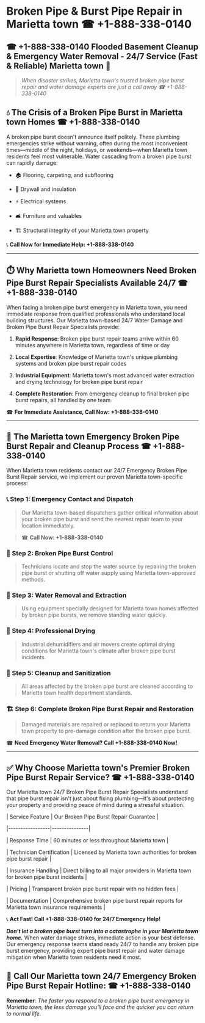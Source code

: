 # Broken Pipe & Burst Pipe Repair in Marietta town ☎ +1-888-338-0140  
## ☎ +1-888-338-0140 Flooded Basement Cleanup & Emergency Water Removal - 24/7 Service (Fast & Reliable) Marietta town 🚨  

> *When disaster strikes, Marietta town's trusted broken pipe burst repair and water damage experts are just a call away ☎ +1-888-338-0140*  

## 💧 The Crisis of a Broken Pipe Burst in Marietta town Homes ☎ +1-888-338-0140  

A broken pipe burst doesn't announce itself politely. These plumbing emergencies strike without warning, often during the most inconvenient times—middle of the night, holidays, or weekends—when Marietta town residents feel most vulnerable. Water cascading from a broken pipe burst can rapidly damage:  

* 🏠 Flooring, carpeting, and subflooring  
* 🧱 Drywall and insulation  
* ⚡ Electrical systems  
* 🛋️ Furniture and valuables  
* 🏗️ Structural integrity of your Marietta town property  

📞 **Call Now for Immediate Help: +1-888-338-0140**  

---  

## ⏱️ Why Marietta town Homeowners Need Broken Pipe Burst Repair Specialists Available 24/7 ☎ +1-888-338-0140  

When facing a broken pipe burst emergency in Marietta town, you need immediate response from qualified professionals who understand local building structures. Our Marietta town-based 24/7 Water Damage and Broken Pipe Burst Repair Specialists provide:  

1. **Rapid Response**: Broken pipe burst repair teams arrive within 60 minutes anywhere in Marietta town, regardless of time or day  
2. **Local Expertise**: Knowledge of Marietta town's unique plumbing systems and broken pipe burst repair codes  
3. **Industrial Equipment**: Marietta town's most advanced water extraction and drying technology for broken pipe burst repair  
4. **Complete Restoration**: From emergency cleanup to final broken pipe burst repairs, all handled by one team  

☎ **For Immediate Assistance, Call Now: +1-888-338-0140**  

---  

## 🔧 The Marietta town Emergency Broken Pipe Burst Repair and Cleanup Process ☎ +1-888-338-0140  

When Marietta town residents contact our 24/7 Emergency Broken Pipe Burst Repair service, we implement our proven Marietta town-specific process:  

### 📞 Step 1: Emergency Contact and Dispatch  
> Our Marietta town-based dispatchers gather critical information about your broken pipe burst and send the nearest repair team to your location immediately.  
> ☎ **Call Now: +1-888-338-0140**  

### 🚿 Step 2: Broken Pipe Burst Control  
> Technicians locate and stop the water source by repairing the broken pipe burst or shutting off water supply using Marietta town-approved methods.  

### 🌊 Step 3: Water Removal and Extraction  
> Using equipment specially designed for Marietta town homes affected by broken pipe bursts, we remove standing water quickly.  

### 💨 Step 4: Professional Drying  
> Industrial dehumidifiers and air movers create optimal drying conditions for Marietta town's climate after broken pipe burst incidents.  

### 🧼 Step 5: Cleanup and Sanitization  
> All areas affected by the broken pipe burst are cleaned according to Marietta town health department standards.  

### 🏗️ Step 6: Complete Broken Pipe Burst Repair and Restoration  
> Damaged materials are repaired or replaced to return your Marietta town property to pre-damage condition after the broken pipe burst.  

☎ **Need Emergency Water Removal? Call +1-888-338-0140 Now!**  

---  

## ✅ Why Choose Marietta town's Premier Broken Pipe Burst Repair Service? ☎ +1-888-338-0140  

Our Marietta town 24/7 Broken Pipe Burst Repair Specialists understand that pipe burst repair isn't just about fixing plumbing—it's about protecting your property and providing peace of mind during a stressful situation.  

| Service Feature | Our Broken Pipe Burst Repair Guarantee |  
|-----------------|---------------|  
| Response Time | 60 minutes or less throughout Marietta town |  
| Technician Certification | Licensed by Marietta town authorities for broken pipe burst repair |  
| Insurance Handling | Direct billing to all major providers in Marietta town for broken pipe burst incidents |  
| Pricing | Transparent broken pipe burst repair with no hidden fees |  
| Documentation | Comprehensive broken pipe burst repair reports for Marietta town insurance requirements |  

📞 **Act Fast! Call +1-888-338-0140 for 24/7 Emergency Help!**  

***Don't let a broken pipe burst turn into a catastrophe in your Marietta town home.*** When water damage strikes, immediate action is your best defense. Our emergency response teams stand ready 24/7 to handle any broken pipe burst emergency, providing expert pipe burst repair and water damage mitigation when Marietta town residents need it most.  

## 📱 Call Our Marietta town 24/7 Emergency Broken Pipe Burst Repair Hotline: ☎ +1-888-338-0140  

**Remember**: *The faster you respond to a broken pipe burst emergency in Marietta town, the less damage you'll face and the quicker you can return to normal life.*